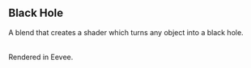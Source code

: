 ## Black Hole
A blend that creates a shader which turns any object into a black hole.
######
Rendered in Eevee.